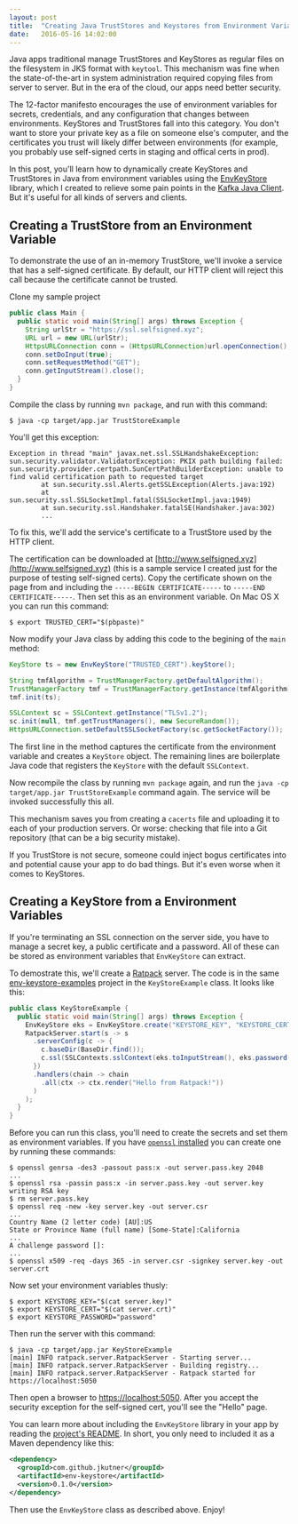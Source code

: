 ```yaml
---
layout: post
title:  "Creating Java TrustStores and Keystores from Environment Variables"
date:   2016-05-16 14:02:00
---
```


Java apps traditional manage TrustStores and KeyStores as regular files on the filesystem in JKS format with `keytool`.
This mechanism was fine when the state-of-the-art in system administration required copying files from server to server.
But in the era of the cloud, our apps need better security.

The 12-factor manifesto encourages the use of environment variables for secrets, credentials, and any configuration that changes
between environments. KeyStores and TrustStores fall into this category. You don't want to store your private key as a file on someone
else's computer, and the certificates you trust will likely differ between environments (for example, you probably use self-signed certs
in staging and offical certs in prod).

In this post, you'll learn how to dynamically create KeyStores and TrustStores in Java from environment variables
using the [EnvKeyStore](https://github.com/jkutner/env-keystore) library, which I created to relieve some pain
points in the [Kafka Java Client](https://cwiki.apache.org/confluence/display/KAFKA/Clients#Clients-Java).
But it's useful for all kinds of servers and clients.

## Creating a TrustStore from an Environment Variable

To demonstrate the use of an in-memory TrustStore, we'll invoke a service that has
a self-signed certificate. By default, our HTTP client will reject this call because
the certificate cannot be trusted.

Clone my sample project

```java
public class Main {
  public static void main(String[] args) throws Exception {
    String urlStr = "https://ssl.selfsigned.xyz";
    URL url = new URL(urlStr);
    HttpsURLConnection conn = (HttpsURLConnection)url.openConnection();
    conn.setDoInput(true);
    conn.setRequestMethod("GET");
    conn.getInputStream().close();
  }
}
```

Compile the class by running `mvn package`, and run with this command:

```
$ java -cp target/app.jar TrustStoreExample
```

You'll get this exception:

```
Exception in thread "main" javax.net.ssl.SSLHandshakeException: sun.security.validator.ValidatorException: PKIX path building failed: sun.security.provider.certpath.SunCertPathBuilderException: unable to find valid certification path to requested target
        at sun.security.ssl.Alerts.getSSLException(Alerts.java:192)
        at sun.security.ssl.SSLSocketImpl.fatal(SSLSocketImpl.java:1949)
        at sun.security.ssl.Handshaker.fatalSE(Handshaker.java:302)
        ...
```

To fix this, we'll add the service's certificate to a TrustStore used by the HTTP client.

The certification can be downloaded at [http://www.selfsigned.xyz](http://www.selfsigned.xyz) (this is a sample service I created
just for the purpose of testing self-signed certs). Copy the certificate shown on the page from
and including the `-----BEGIN CERTIFICATE-----` to `-----END CERTIFICATE-----`. Then set this
as an environment variable. On Mac OS X you can run this command:

```
$ export TRUSTED_CERT="$(pbpaste)"
```

Now modify your Java class by adding this code to the begining of the `main` method:

```java
KeyStore ts = new EnvKeyStore("TRUSTED_CERT").keyStore();

String tmfAlgorithm = TrustManagerFactory.getDefaultAlgorithm();
TrustManagerFactory tmf = TrustManagerFactory.getInstance(tmfAlgorithm);
tmf.init(ts);

SSLContext sc = SSLContext.getInstance("TLSv1.2");
sc.init(null, tmf.getTrustManagers(), new SecureRandom());
HttpsURLConnection.setDefaultSSLSocketFactory(sc.getSocketFactory());
```

The first line in the method captures the certificate from the environment variable
and creates a `KeyStore` object. The remaining lines are boilerplate Java code that
registers the `KeyStore` with the default `SSLContext`.

Now recompile the class by running `mvn package` again, and run the
`java -cp target/app.jar TrustStoreExample` command again.
The service will be invoked successfully this all.

This mechanism saves you from creating a `cacerts` file and uploading it to each
of your production servers. Or worse: checking that file into a Git repository
(that can be a big security mistake).

If you TrustStore is not secure, someone could inject bogus certificates into
and potential cause your app to do bad things. But it's even worse when it
comes to KeyStores.

## Creating a KeyStore from a Environment Variables

If you're terminating an SSL connection on the server side, you have to manage
a secret key, a public certificate and a password. All of these can be stored
as environment variables that `EnvKeyStore` can extract.

To demostrate this, we'll create a [Ratpack](http://ratpack.io) server. The
code is in the same [env-keystore-examples]() project in the `KeyStoreExample` class.
It looks like this:

```java
public class KeyStoreExample {
  public static void main(String[] args) throws Exception {
    EnvKeyStore eks = EnvKeyStore.create("KEYSTORE_KEY", "KEYSTORE_CERT", "KEYSTORE_PASSWORD");
    RatpackServer.start(s -> s
      .serverConfig(c -> {
        c.baseDir(BaseDir.find());
        c.ssl(SSLContexts.sslContext(eks.toInputStream(), eks.password()));
      })
      .handlers(chain -> chain
        .all(ctx -> ctx.render("Hello from Ratpack!"))
      )
    );
  }
}
```

Before you can run this class, you'll need to create the secrets and set them as environment variables.
If you have [`openssl` installed](https://devcenter.heroku.com/articles/ssl-certificate-self#prerequisites)
you can create one by running these commands:

```
$ openssl genrsa -des3 -passout pass:x -out server.pass.key 2048
...
$ openssl rsa -passin pass:x -in server.pass.key -out server.key
writing RSA key
$ rm server.pass.key
$ openssl req -new -key server.key -out server.csr
...
Country Name (2 letter code) [AU]:US
State or Province Name (full name) [Some-State]:California
...
A challenge password []:
...
$ openssl x509 -req -days 365 -in server.csr -signkey server.key -out server.crt
```

Now set your environment variables thusly:

```
$ export KEYSTORE_KEY="$(cat server.key)"
$ export KEYSTORE_CERT="$(cat server.crt)"
$ export KEYSTORE_PASSWORD="password"
```

Then run the server with this command:

```
$ java -cp target/app.jar KeyStoreExample
[main] INFO ratpack.server.RatpackServer - Starting server...
[main] INFO ratpack.server.RatpackServer - Building registry...
[main] INFO ratpack.server.RatpackServer - Ratpack started for https://localhost:5050
```

Then open a browser to [https://localhost:5050](https://localhost:5050). After you accept the
security exception for the self-signed cert, you'll see the "Hello" page.

You can learn more about including the `EnvKeyStore` library in your app by reading the
[project's README](https://github.com/jkutner/env-keystore/blob/master/README.md).
In short, you only need to included it as a Maven dependency like this:

```xml
<dependency>
  <groupId>com.github.jkutner</groupId>
  <artifactId>env-keystore</artifactId>
  <version>0.1.0</version>
</dependency>
```

Then use the `EnvKeyStore` class as described above. Enjoy!
